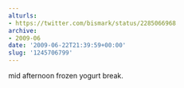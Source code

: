 ```yaml
---
alturls:
- https://twitter.com/bismark/status/2285066968
archive:
- 2009-06
date: '2009-06-22T21:39:59+00:00'
slug: '1245706799'
---
```


mid afternoon frozen yogurt break.

